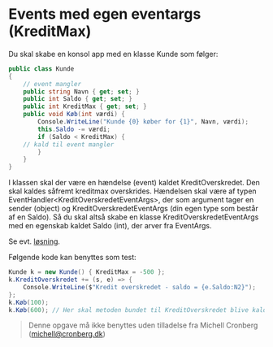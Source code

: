 ﻿# Events med egen eventargs (KreditMax)

Du skal skabe en konsol app med en klasse Kunde som følger:

```csharp
public class Kunde
{
    // event mangler
    public string Navn { get; set; }
    public int Saldo { get; set; }
    public int KreditMax { get; set; }
    public void Køb(int værdi) {
        Console.WriteLine("Kunde {0} køber for {1}", Navn, værdi);
        this.Saldo -= værdi;
        if (Saldo < KreditMax) {
	// kald til event mangler
        }
    }
}
```

I klassen skal der være en hændelse (event) kaldet KreditOverskredet. 
Den skal kaldes såfremt kreditmax overskrides. 
Hændelsen skal være af typen EventHandler\<KreditOverskredetEventArgs\>, der som argument tager en sender (object) og KreditOverskredetEventArgs (din egen type som består af en Saldo). 
Så du skal altså skabe en klasse KreditOverskredetEventArgs med en egenskab kaldet Saldo (int), der arver fra EventArgs.

Se evt. [løsning](https://github.com/devcronberg/undervisning-cs-opgaver/blob/master/events-kreditmax/Program.cs).

Følgende kode kan benyttes som test:

```csharp
Kunde k = new Kunde() { KreditMax = -500 };
k.KreditOverskredet += (s, e) => {
    Console.WriteLine($"Kredit overskredet - saldo = {e.Saldo:N2}");
};
k.Køb(100);
k.Køb(600);	// Her skal metoden bundet til KreditOverskredet blive kaldt automatisk
```
<!-- footerstart -->
> Denne opgave må ikke benyttes uden tilladelse fra Michell Cronberg (michell@cronberg.dk)
<!-- footerslut -->
